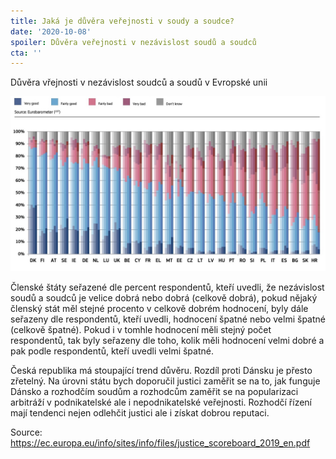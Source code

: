 ```yaml
---
title: Jaká je důvěra veřejnosti v soudy a soudce?
date: '2020-10-08'
spoiler: Důvěra veřejnosti v nezávislost soudů a soudců
cta: ''
---
```


Důvěra vřejnosti v nezávislost soudců a soudů v Evropské unii

![Důvěra veřejnosti v nezávislost soudů a soudců](./perceived-independence-courts-judges.jpg)

Členské štáty seřazené dle percent respondentů, kteří uvedli, že nezávislost soudů a soudců je velice dobrá nebo dobrá (celkově dobrá), pokud nějaký členský stát měl stejné procento v celkově dobrém hodnocení, byly dále seřazeny dle respondentů, kteří uvedli, hodnocení špatné nebo velmi špatné (celkově špatné). Pokud i v tomhle hodnocení měli stejný počet respondentů, tak byly seřazeny dle toho, kolik měli hodnocení velmi dobré a pak podle respondentů, kteří uvedli velmi špatné.

Česká republika má stoupající trend důvěru. Rozdíl proti Dánsku je přesto zřetelný. Na úrovni státu bych doporučil justici zaměřit se na to, jak funguje Dánsko a rozhodčím soudům a rozhodcům zaměřit se na popularizaci arbitráží v podnikatelské ale i nepodnikatelské veřejnosti. Rozhodčí řízení mají tendenci nejen odlehčit justici ale i získat dobrou reputaci.

Source: <https://ec.europa.eu/info/sites/info/files/justice_scoreboard_2019_en.pdf>
